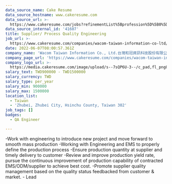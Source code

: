 ```yaml
---
data_source_name: Cake Resume
data_source_hostname: www.cakeresume.com
data_source_url: >-
  https://www.cakeresume.com/jobs?refinementList%5Bprofession%5D%5B0%5D=engineering_qa-engineer&refinementList%5Bsalary_currency%5D=TWD&range%5Bsalary_range%5D%5Bmin%5D=800096
data_source_internal_id: '41607'
title: Supplier/ Process Quality Engineering
job_url: >-
  https://www.cakeresume.com/companies/wacom-taiwan-information-co-ltd/jobs/supplier-process-quality-engineering
date: 2022-06-07T08:00:57.361Z
company_name: 'Wacom Taiwan Information Co., Ltd.台灣和冠資訊科技股份有限公司'
company_page_url: 'https://www.cakeresume.com/companies/wacom-taiwan-information-co-ltd'
company_logo_url: >-
  https://media.cakeresume.com/image/upload/s--7sQP6U-3--/c_pad,fl_png8,h_200,w_200/v1651221446/jcxe5g3x6kfdqck4upxi.png
salary_text: TWD900000 - TWD1500000
salary_currency: TWD
salary_type: per_year
salary_min: 900000
salary_max: 1500000
location_list:
  - Taiwan
  - 'Zhubei, Zhubei City, Hsinchu County, Taiwan 302'
job_tags: []
badges:
  - QA Engineer

---
```


-Work with engineering to introduce new project and move forward to smooth mass production -Working with Engineering and EMS to properly define the production process -Ensure production quantity at supplier and timely delivery to customer -Review and improve production yield rate, pursue the continuous improvement of production capability of contracted EMS/ODM/supplier to achieve best cost. -Promote supplier quality management based on the quality status feedbacked from customer & market. - Lead